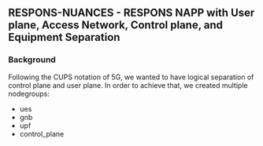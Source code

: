 ## RESPONS-NUANCES - RESPONS NAPP with User plane, Access Network, Control plane, and Equipment Separation

### Background

Following the CUPS notation of 5G, we wanted to have logical separation of control
plane and user plane. In order to achieve that, we created multiple
nodegroups:
- ues
- gnb
- upf
- control_plane
